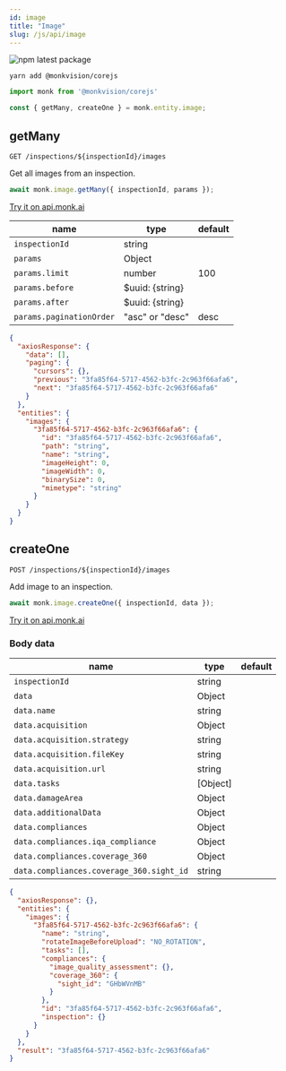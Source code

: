 ```yaml
---
id: image
title: "Image"
slug: /js/api/image
---
```


![npm latest package](https://img.shields.io/npm/v/@monkvision/corejs/latest.svg)

```yarn
yarn add @monkvision/corejs
```

```js
import monk from '@monkvision/corejs'

const { getMany, createOne } = monk.entity.image;
```

## getMany
`GET /inspections/${inspectionId}/images`

Get all images from an inspection.

```javascript
await monk.image.getMany({ inspectionId, params });
```

[Try it on api.monk.ai](https://api.monk.ai/v1/apidocs/#/Image/get_images_of_inspection)

| **name**                 | **type**        | **default** |
|--------------------------|-----------------|-------------|
| `inspectionId`           | string          |             |
| `params`                 | Object          |             |
| `params.limit`           | number          | 100         |
| `params.before`          | $uuid: {string} |             |
| `params.after`           | $uuid: {string} |             |
| `params.paginationOrder` | "asc" or "desc" | desc        |

```json
{
  "axiosResponse": {
    "data": [],
    "paging": {
      "cursors": {},
      "previous": "3fa85f64-5717-4562-b3fc-2c963f66afa6",
      "next": "3fa85f64-5717-4562-b3fc-2c963f66afa6"
    }
  },
  "entities": {
    "images": {
      "3fa85f64-5717-4562-b3fc-2c963f66afa6": {
        "id": "3fa85f64-5717-4562-b3fc-2c963f66afa6",
        "path": "string",
        "name": "string",
        "imageHeight": 0,
        "imageWidth": 0,
        "binarySize": 0,
        "mimetype": "string"
      }
    }
  }
}
```

## createOne
`POST /inspections/${inspectionId}/images`

Add image to an inspection.

```javascript
await monk.image.createOne({ inspectionId, data });
```

[Try it on api.monk.ai](https://api.monk.ai/v1/apidocs/#/Image/add_image_to_inspection)

### Body data
| **name**                                 | **type**   | **default** |
|------------------------------------------|------------|-------------|
| `inspectionId`                           | string     |             |
| `data`                                   | Object     |             |
| `data.name`                              | string     |             |
| `data.acquisition`                       | Object     |             |
| `data.acquisition.strategy`              | string     |             |
| `data.acquisition.fileKey`               | string     |             |
| `data.acquisition.url`                   | string     |             |
| `data.tasks`                             | \[Object\] |             |
| `data.damageArea`                        | Object     |             |
| `data.additionalData`                    | Object     |             |
| `data.compliances`                       | Object     |             |
| `data.compliances.iqa_compliance`        | Object     |             |
| `data.compliances.coverage_360`          | Object     |             |
| `data.compliances.coverage_360.sight_id` | string     |             |

```json
{
  "axiosResponse": {},
  "entities": {
    "images": {
      "3fa85f64-5717-4562-b3fc-2c963f66afa6": {
        "name": "string",
        "rotateImageBeforeUpload": "NO_ROTATION",
        "tasks": [],
        "compliances": {
          "image_quality_assessment": {},
          "coverage_360": {
            "sight_id": "GHbWVnMB"
          }
        },
        "id": "3fa85f64-5717-4562-b3fc-2c963f66afa6",
        "inspection": {}
      }
    }
  },
  "result": "3fa85f64-5717-4562-b3fc-2c963f66afa6"
}
```
